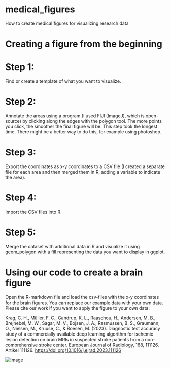 # medical_figures
How to create medical figures for visualizing research data

# Creating a figure from the beginning
# Step 1: 
Find or create a template of what you want to visualize.

# Step 2: 
Annotate the areas using a program (I used FIJI (ImageJ), which is open-source) by clicking along the edges with the polygon tool. The more points you click, the smoother the final figure will be. This step took the longest time. There might be a better way to do this, for example using photoshop.

# Step 3: 
Export the coordinates as x-y coordinates to a CSV file (I created a separate file for each area and then merged them in R, adding a variable to indicate the area).

# Step 4: 
Import the CSV files into R.

# Step 5: 
Merge the dataset with additional data in R and visualize it using geom_polygon with a fill representing the data you want to display in ggplot.




# Using our code to create a brain figure
Open the R-markdown file and load the csv-files with the x-y coordinates for the brain figures. You can replace our example data with your own data. Please cite our work if you want to apply the figure to your own data:

Krag, C. H., Müller, F. C., Gandrup, K. L., Raaschou, H., Andersen, M. B., Brejnebøl, M. W., Sagar, M. V., Bojsen, J. A., Rasmussen, B. S., Graumann, O., Nielsen, M., Kruuse, C., & Boesen, M. (2023). Diagnostic test accuracy study of a commercially available deep learning algorithm for ischemic lesion detection on brain MRIs in suspected stroke patients from a non-comprehensive stroke center. European Journal of Radiology, 168, 111126. Artikel 111126. https://doi.org/10.1016/j.ejrad.2023.111126


![image](https://github.com/user-attachments/assets/a4ea3322-20bc-475c-a68e-e31d44c7566b)
